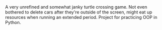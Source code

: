 A very unrefined and somewhat janky turtle crossing game.
Not even bothered to delete cars after they're outside of the screen, might eat up resources when running an extended period. 
Project for practicing OOP in Python.
